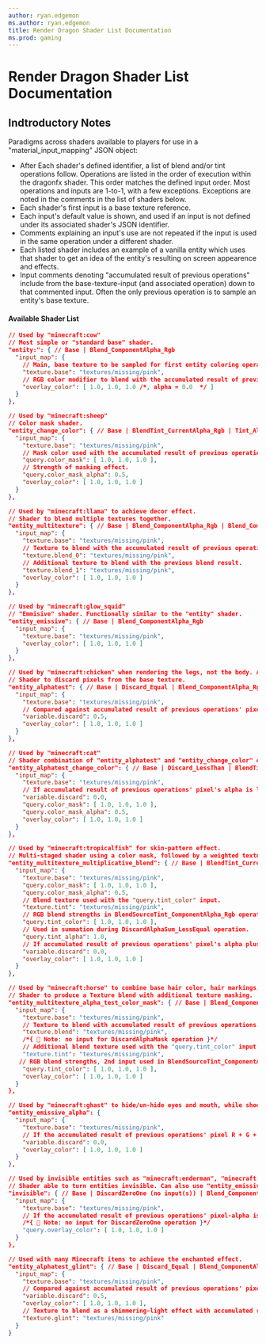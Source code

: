 ```yaml
---
author: ryan.edgemon
ms.author: ryan.edgemon
title: Render Dragon Shader List Documentation
ms.prod: gaming
---
```


# Render Dragon Shader List Documentation

## Indtroductory Notes

Paradigms across shaders available to players for use in a "material_input_mapping" JSON object:

- After Each shader's defined identifier, a list of blend and/or tint operations follow. Operations are listed in the order of execution within the dragonfx shader. This order matches the defined input order. Most operations and inputs are 1-to-1, with a few exceptions. Exceptions are noted in the comments in the list of shaders below.
- Each shader's first input is a base texture reference.
- Each input's default value is shown, and used if an input is not defined under its associated shader's JSON identifier.
- Comments explaining an input's use are not repeated if the input is used in the same operation under a different shader.
- Each listed shader includes an example of a vanilla entity which uses that shader to get an idea of the entity's resulting on screen appearence and effects.
- Input comments denoting "accumulated result of previous operations" include from the base-texture-input (and associated operation) down to that commented input. Often the only previous operation is to sample an entity's base texture.

#### Available Shader List

```JSON
// Used by "minecraft:cow"
// Most simple or "standard base" shader.
"entity:": { // Base | Blend_ComponentAlpha_Rgb
  "input_map": {
    // Main, base texture to be sampled for first entity coloring operation. Flat-pink diffuse color if no base is used.
    "texture.base": "textures/missing/pink",
    // RGB color modifier to blend with the accumulated result of previous operations. The default white color (and implicit, undefined alpha value of 0) doesn't modify the appearance of the final result. RGBA components can be molang expressions, in addition to numeric values.
    "overlay_color": [ 1.0, 1.0, 1.0 /*, alpha = 0.0  */ ]
  }
},

// Used by "minecraft:sheep"
// Color mask shader.
"entity_change_color": { // Base | BlendTint_CurrentAlpha_Rgb | Tint_Alpha | Blend_ComponentAlpha_Rgb
  "input_map": {
    "texture.base": "textures/missing/pink",
    // Mask color used with the accumulated result of previous operations.
    "query.color_mask": [ 1.0, 1.0, 1.0 ],
    // Strength of masking effect.
    "query.color_mask_alpha": 0.5,
    "overlay_color": [ 1.0, 1.0, 1.0 ]
  }
},

// Used by "minecraft:llama" to achieve decor effect.
// Shader to blend multiple textures together.
"entity_multitexture": { // Base | Blend_ComponentAlpha_Rgb | Blend_ComponentAlpha_Rgb | Blend_ComponentAlpha_Rgb
  "input_map": {
    "texture.base": "textures/missing/pink",
    // Texture to blend with the accumulated result of previous operations.
    "texture.blend_0": "textures/missing/pink",
    // Additional texture to blend with the previous blend result.
    "texture.blend_1": "textures/missing/pink",
    "overlay_color": [ 1.0, 1.0, 1.0 ]
  }
},

// Used by "minecraft:glow_squid"
// "Emmisive" shader. Functionally similar to the "entity" shader.
"entity_emissive": { // Base | Blend_ComponentAlpha_Rgb
  "input_map": {
    "texture.base": "textures/missing/pink",
    "overlay_color": [ 1.0, 1.0, 1.0 ]
  }
},

// Used by "minecraft:chicken" when rendering the legs, not the body. Achieves transparency around the legs.
// Shader to discard pixels from the base texture.
"entity_alphatest": { // Base | Discard_Equal | Blend_ComponentAlpha_Rgb
  "input_map": {
    "texture.base": "textures/missing/pink",
    // Compared against accumulated result of previous operations' pixel's alpha value. If equal discard pixel.
    "variable.discard": 0.5,
    "overlay_color": [ 1.0, 1.0, 1.0 ]
  }
},

// Used by "minecraft:cat"
// Shader combination of "entity_alphatest" and "entity_change_color" operation flow.
"entity_alphatest_change_color": { // Base | Discard_LessThan | BlendTint_CurrentAlpha_Rgb | Tint_Alpha | Blend_ComponentAlpha_Rgb
  "input_map": {
    "texture.base": "textures/missing/pink",
    // If accumulated result of previous operations' pixel's alpha is less than this input, then discard pixel.
    "variable.discard": 0.0,
    "query.color_mask": [ 1.0, 1.0, 1.0 ],
    "query.color_mask_alpha": 0.5,
    "overlay_color": [ 1.0, 1.0, 1.0 ]
  }
},

// Used by "minecraft:tropicalfish" for skin-pattern effect.
// Multi-staged shader using a color mask, followed by a weighted texture-blend, followed by a discard operation.
"entity_multitexture_multiplicative_blend": { // Base | BlendTint_CurrentAlpha_Rgb | Tint_Alpha | BlendSourceTint_ComponentAlpha_Rgb (2 inputs) | DiscardAlphaSum_LessEqual (2 inputs) | Blend_ComponentAlpha_Rgb
  "input_map": {
    "texture.base": "textures/missing/pink",
    "query.color_mask": [ 1.0, 1.0, 1.0 ],
    "query.color_mask_alpha": 0.5,
    // Blend texture used with the "query.tint_color" input.
    "texture.tint": "textures/missing/pink",
    // RGB blend strengths in BlendSourceTint_ComponentAlpha_Rgb operation.
    "query.tint_color": [ 1.0, 1.0, 1.0 ],
    // Used in summation during DiscardAlphaSum_LessEqual operation.
    "query.tint_alpha": 1.0,
    // If accumulated result of previous operations' pixel's alpha plus the "query.tint_alpha" input is less than or equal to this input, then discard pixel.
    "variable.discard": 0.0,
    "overlay_color": [ 1.0, 1.0, 1.0 ]
  }
},

// Used by "minecraft:horse" to combine base hair color, hair markings, and armor.
// Shader to produce a Texture blend with additional texture masking.
"entity_multitexture_alpha_test_color_mask": { // Base | Blend_ComponentAlpha_Rgb | DiscardAlphaMask (hard-coded, no input) | ReplaceIfSourceTint_ComponentAlpha_Rgb (2 inputs) | Blend_ComponentAlpha_Rgb
  "input_map": {
    "texture.base": "textures/missing/pink",
    // Texture to blend with accumulated result of previous operations.
    "texture.blend": "textures/missing/pink",
    /*{ 🚩 Note: no input for DiscardAlphaMask operation }*/
    // Additional blend texture used with the "query.tint_color" input.
    "texture.tint": "textures/missing/pink",
   // RGB blend strengths, 2nd input used in BlendSourceTint_ComponentAlpha_Rgb operation.
    "query.tint_color": [ 1.0, 1.0, 1.0 ],
    "overlay_color": [ 1.0, 1.0, 1.0 ]
  }
},

// Used by "minecraft:ghast" to hide/un-hide eyes and mouth, while shooting.
"entity_emissive_alpha": {
  "input_map": {
    "texture.base": "textures/missing/pink",
    // If the accumulated result of previous operations' pixel R + G + B + A is equal to this value, then discard pixel.
    "variable.discard": 0.0,
    "overlay_color": [ 1.0, 1.0, 1.0 ]
  }
},

// Used by invisible entities such as "minecraft:enderman", "minecraft:phantom", and "minecraft:spider"
// Shader able to turn entities invisible. Can also use "entity_emissive_only_alpha" instead of "invisible"
"invisible": { // Base | DiscardZeroOne (no input(s)) | Blend_ComponentAlpha_Rgb
  "input_map": {
    "texture.base": "textures/missing/pink",
    // If the accumulated result of previous operations' pixel-alpha is less-than or equal to 0 OR greater-than or equal to 1, then discard pixel [ie, pixel.a <= 0 OR pixel.a >= 1].
    /*{ 🚩 Note: no input for DiscardZeroOne operation }*/
    "query.overlay_color": [ 1.0, 1.0, 1.0 ]
  }
},

// Used with many Minecraft items to achieve the enchanted effect.
"entity_alphatest_glint": { // Base | Discard_Equal | Blend_ComponentAlpha_Rgb | Glint
  "input_map": {
    "texture.base": "textures/missing/pink",
    // Compared against accumulated result of previous operations' pixel's alpha value. If equal discard pixel.
    "variable.discard": 0.5,
    "overlay_color": [ 1.0, 1.0, 1.0 ],
    // Texture to blend as a shimmering-light effect with accumulated result of previous operations.
    "texture.glint": "textures/missing/pink"
  }
}

```
